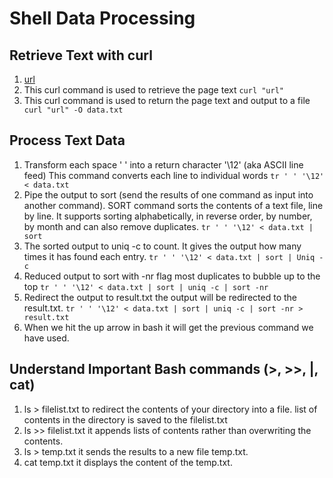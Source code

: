 # Shell Data Processing

## Retrieve Text with curl
1. [url](https://en.wikipedia.org/wiki/Node.js)
2. This curl command is used to retrieve the page text
``` curl "url" ```
3. This curl command is used to return the page text and output to a file
``` curl "url" -O data.txt```

## Process Text Data

1. Transform each space ' ' into a return character '\12' (aka ASCII line feed) This command converts each line to individual words
```tr ' ' '\12' < data.txt```
2. Pipe the output to sort (send the results of one command as input into another command). SORT command sorts the contents of a text file, line by line. It supports sorting alphabetically, in reverse order, by number, by month and can also remove duplicates.
```tr ' ' '\12' < data.txt | sort ```
3. The sorted output to uniq -c to count. It gives the output how many times it has found each entry.
``` tr ' ' '\12' < data.txt | sort | Uniq -c ```
4. Reduced output to sort with -nr flag 
most duplicates to bubble up to the top
``` tr ' ' '\12' < data.txt | sort | uniq -c | sort -nr ```
5. Redirect the output to result.txt 
the output will be redirected to the result.txt.
``` tr ' ' '\12' < data.txt | sort | uniq -c | sort -nr > result.txt ```
6. When we hit the up arrow in bash it will get the previous command we have used.
<!--7. -n means numeric-value (it compares according to string numeric value)
8. -r means reverse (it reverse the result of comparisons sort according to WORD:)
9. Only one dash used for single letter flag 
10. Two dashes are used for long flags which are used for descriptive options. -->


## Understand Important Bash commands (>, >>, |, cat)
1. ls > filelist.txt to redirect the contents of your directory into a file. list of contents in the directory is saved to the filelist.txt
2. ls >> filelist.txt it appends lists of contents rather than overwriting the contents.
3. ls > temp.txt it sends the results to a new file temp.txt.
4. cat temp.txt it displays the content of the temp.txt.
